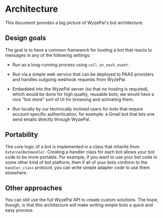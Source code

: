 # Architecture

This document provides a big picture of WyzePal's bot architecture.

## Design goals

The goal is to have a common framework for hosting a bot that reacts
to messages in any of the following settings:

* Run as a long-running process using `call_on_each_event`.

* Run via a simple web service that can be deployed to PAAS providers
  and handles outgoing webhook requests from WyzePal.

* Embedded into the WyzePal server (so that no hosting is required),
  which would be done for high quality, reusable bots; we would have a
  nice "bot store" sort of UI for browsing and activating them.

* Run locally by our technically inclined users for bots that require
  account specific authentication, for example: a Gmail bot that lets
  one send emails directly through WyzePal.

## Portability

The core logic of a bot is implemented in a class
that inherits from `ExternalBotHandler`.
Creating a handler class for each bot allows your bot
code to be more portable. For example, if you want to
use your bot code in some other kind of bot platform, then
if all of your bots conform to the `handler_class` protocol,
you can write simple adapter code to use them elsewhere.

## Other approaches

You can still use the full WyzePal API to create custom
solutions. The hope, though, is that this architecture
will make writing simple bots a quick and easy process.
